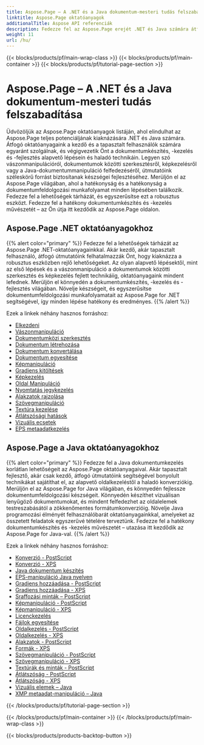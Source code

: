 ```yaml
---
title: Aspose.Page – A .NET és a Java dokumentum-mesteri tudás felszabadítása
linktitle: Aspose.Page oktatóanyagok
additionalTitle: Aspose API referenciák
description: Fedezze fel az Aspose.Page erejét .NET és Java számára átfogó oktatóanyagok segítségével. Sajátítsa el a dokumentumok létrehozását, manipulálását és javítását erőfeszítés nélkül.
weight: 11
url: /hu/
---
```


{{< blocks/products/pf/main-wrap-class >}}
{{< blocks/products/pf/main-container >}}
{{< blocks/products/pf/tutorial-page-section >}}

# Aspose.Page – A .NET és a Java dokumentum-mesteri tudás felszabadítása


Üdvözöljük az Aspose.Page oktatóanyagok listáján, ahol elindulhat az Aspose.Page teljes potenciáljának kiaknázására .NET és Java számára. Átfogó oktatóanyagaink a kezdő és a tapasztalt felhasználók számára egyaránt szolgálnak, és végigvezetik Önt a dokumentumkészítés, -kezelés és -fejlesztés alapvető lépésein és haladó technikáin. Legyen szó vászonmanipulációról, dokumentumok közötti szerkesztésről, képkezelésről vagy a Java-dokumentummanipuláció felfedezéséről, útmutatóink széleskörű forrást biztosítanak készségei fejlesztéséhez. Merüljön el az Aspose.Page világában, ahol a hatékonyság és a hatékonyság a dokumentumfeldolgozási munkafolyamat minden lépésében találkozik. Fedezze fel a lehetőségek tárházát, és egyszerűsítse ezt a robusztus eszközt. Fedezze fel a hatékony dokumentumkészítés és -kezelés művészetét – az Ön útja itt kezdődik az Aspose.Page oldalon.

## Aspose.Page .NET oktatóanyagokhoz
{{% alert color="primary" %}}
Fedezze fel a lehetőségek tárházát az Aspose.Page .NET-oktatóanyagainkkal. Akár kezdő, akár tapasztalt felhasználó, átfogó útmutatóink felhatalmazzák Önt, hogy kiaknázza a robusztus eszközben rejlő lehetőségeket. Az olyan alapvető lépésektől, mint az első lépések és a vászonmanipuláció a dokumentumok közötti szerkesztés és képkezelés fejlett technikáiig, oktatóanyagaink mindent lefednek. Merüljön el könnyedén a dokumentumkészítés, -kezelés és -fejlesztés világában. Növelje készségeit, és egyszerűsítse dokumentumfeldolgozási munkafolyamatait az Aspose.Page for .NET segítségével, így minden lépése hatékony és eredményes.
{{% /alert %}}

Ezek a linkek néhány hasznos forráshoz:
 
- [Elkezdeni](./net/getting-started/)
- [Vászonmanipuláció](./net/canvas-manipulation/)
- [Dokumentumközi szerkesztés](./net/cross-document-editing/)
- [Dokumentum létrehozása](./net/document-creation/)
- [Dokumentum konvertálása](./net/document-conversion/)
- [Dokumentum egyesítése](./net/document-merging/)
- [Képmanipuláció](./net/image-manipulation/)
- [Gradiens kitöltések](./net/gradient-fills/)
- [Képkezelés](./net/image-management/)
- [Oldal Manipuláció](./net/page-manipulation/)
- [Nyomtatás jegykezelés](./net/print-ticket-management/)
- [Alakzatok rajzolása](./net/drawing-shapes/)
- [Szövegmanipuláció](./net/text-manipulation/)
- [Textúra kezelése](./net/texture-handling/)
- [Átlátszósági hatások](./net/transparency-effects/)
- [Vizuális ecsetek](./net/visual-brushes/)
- [EPS metaadatkezelés](./net/eps-metadata-management/)



## Aspose.Page a Java oktatóanyagokhoz
{{% alert color="primary" %}}
Fedezze fel a Java dokumentumkezelés korlátlan lehetőségeit az Aspose.Page oktatóanyagaival. Akár tapasztalt fejlesztő, akár csak kezdő, átfogó útmutatóink segítségével bonyolult technikákat sajátíthat el, az alapvető oldalkezeléstől a haladó konverziókig. Merüljön el az Aspose.Page for Java világában, és könnyedén fejlessze dokumentumfeldolgozási készségeit. Könnyedén készíthet vizuálisan lenyűgöző dokumentumokat, és mindent felfedezhet az oldalelemek testreszabásától a zökkenőmentes formátumkonverzióig. Növelje Java programozási élményét felhasználóbarát oktatóanyagainkkal, amelyeket az összetett feladatok egyszerűvé tételére terveztünk. Fedezze fel a hatékony dokumentumkészítés és -kezelés művészetét – utazása itt kezdődik az Aspose.Page for Java-val.
{{% /alert %}}

Ezek a linkek néhány hasznos forráshoz:

- [Konverzió - PostScript](./java/postscript-conversion/)
- [Konverzió - XPS](./java/xps-conversion/)
- [Java dokumentum készítés](./java/document-creation/)
- [EPS-manipuláció Java nyelven](./java/manipulation-eps/)
- [Gradiens hozzáadása - PostScript](./java/postscript-gradient-addition/)
- [Gradiens hozzáadása - XPS](./java/xps-gradient-addition/)
- [Sraffozási minták – PostScript](./java/postscript-hatch-patterns/)
- [Képmanipuláció - PostScript](./java/postscript-image-manipulation/)
- [Képmanipuláció - XPS](./java/xps-image-manipulation/)
- [Licenckezelés](./java/license-management/)
- [Fájlok egyesítése](./java/file-merging/)
- [Oldalkezelés - PostScript](./java/postscript-page-manipulation/)
- [Oldalkezelés - XPS](./java/xps-page-manipulation/)
- [Alakzatok - PostScript](./java/postscript-shapes/)
- [Formák - XPS](./java/xps-shapes/)
- [Szövegmanipuláció - PostScript](./java/postscript-text-manipulation/)
- [Szövegmanipuláció - XPS](./java/xps-text-manipulation/)
- [Textúrák és minták - PostScript](./java/postscript-texture-patterns/)
- [Átlátszóság - PostScript](./java/postscript-transparency/)
- [Átlátszóság - XPS](./java/xps-transparency/)
- [Vizuális elemek – Java](./java/visual-elements/)
- [XMP metaadat-manipuláció – Java](./java/xmp-metadata-manipulation/)


{{< /blocks/products/pf/tutorial-page-section >}}

{{< /blocks/products/pf/main-container >}}
{{< /blocks/products/pf/main-wrap-class >}}

{{< blocks/products/products-backtop-button >}}

